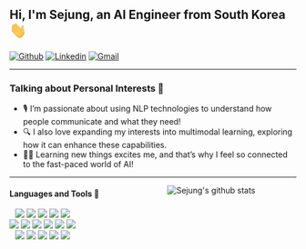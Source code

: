 ## Hi, I'm Sejung, an AI Engineer from South Korea <img src="https://raw.githubusercontent.com/ABSphreak/ABSphreak/master/gifs/Hi.gif" width="30px">
[![Github](https://img.shields.io/badge/-Github-000?style=flat&logo=Github&logoColor=white)](https://github.com/AAISSJ)
[![Linkedin](https://img.shields.io/badge/-LinkedIn-blue?style=flat&logo=Linkedin&logoColor=white)](https://www.linkedin.com/in/sejung-son-39695a244/)
[![Gmail](https://img.shields.io/badge/-Gmail-c14438?style=flat&logo=Gmail&logoColor=white)](mailto:maze0717@g.skku.edu)

---

### Talking about Personal Interests 👾

- 🎙️ I’m passionate about using NLP technologies to understand how people communicate and what they need!
- 🔍 I also love expanding my interests into multimodal learning, exploring how it can enhance these capabilities.
- 👩‍💻 Learning new things excites me, and that’s why I feel so connected to the fast-paced world of AI!

---


<img width="45%" align="right" alt="Sejung's github stats" src="https://github-readme-stats.vercel.app/api?username=AAISSJ&show_icons=true&theme=solarized-light" />

<div align="left">
	<h4> Languages and Tools 💪 </h4>
  <div align="center" style="display:inline-block;">
	<img src="https://img.shields.io/badge/Python-F7DF1E?style=flat&logo=Python&logoColor=white" />
	<img src="https://img.shields.io/badge/PyTorch-EE4C2C?style=flat&logo=PyTorch&logoColor=white" />
	<img src="https://img.shields.io/badge/PyTorch Lightning-792EE5?style=flat&logo=PyTorch Lightning&logoColor=white" />
	<img src="https://img.shields.io/badge/Flask-000000?style=flat&logo=Flask&logoColor=white" />
	<img src="https://img.shields.io/badge/Linux-FCC624?style=flat&logo=Linux&logoColor=white" />
	<br>
	<img src="https://img.shields.io/badge/C%2B%2B-0769AD?style=flat&logo=C%2B%2B&logoColor=white" />
	<img src="https://img.shields.io/badge/C-A8B9CC?style=flat&logo=C&logoColor=white" />
	<img src="https://img.shields.io/badge/Java-007396?style=flat&logo=Conda-Forge&logoColor=white" />
	<img src="https://img.shields.io/badge/HTML5-E34F26?style=flat&logo=HTML5&logoColor=white" />
	<img src="https://img.shields.io/badge/CSS3-1572B6?style=flat&logo=CSS3&logoColor=white" />
	<img src="https://img.shields.io/badge/Markdown-000000?style=flat&logo=Markdown&logoColor=white" />
	<br>
	<img src="https://img.shields.io/badge/Visual Studio Code-007ACC?style=flat&logo=VisualStudioCode&logoColor=white" />
	<img src="https://img.shields.io/badge/Anaconda-44A833?style=flat&logo=Anaconda&logoColor=white" />
	<img src="https://img.shields.io/badge/Notion-000000?style=flat&logo=Notion&logoColor=white" />
	<img src="https://img.shields.io/badge/Slack-4A154B?style=flat&logo=Slack&logoColor=white" />
	<img src="https://img.shields.io/badge/Github-000000?style=flat&logo=Github&logoColor=white" />
  </div>
</div>
